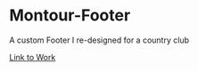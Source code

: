# Montour-Footer
A custom Footer I re-designed for a country club

[Link to Work](https://montour-footer.netlify.app/)
